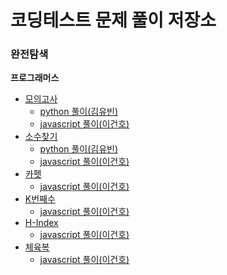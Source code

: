 # 코딩테스트 문제 풀이 저장소

### 완전탐색

**프로그래머스**
- [모의고사](https://github.com/kyukong/codingTest/tree/main/src/programmers/level1/%EB%AA%A8%EC%9D%98%EA%B3%A0%EC%82%AC)
  - [python 풀이(김유빈)](https://github.com/kyukong/codingTest/blob/main/src/programmers/level1/%EB%AA%A8%EC%9D%98%EA%B3%A0%EC%82%AC/%EB%AA%A8%EC%9D%98%EA%B3%A0%EC%82%AC(%EA%B9%80%EC%9C%A0%EB%B9%88).py)
  - [javascript 풀이(이건호)](https://github.com/kyukong/codingTest/blob/eb5681ab53dd37490631609c685060300a1e62ac/src/programmers/level1/%EB%AA%A8%EC%9D%98%EA%B3%A0%EC%82%AC/%EB%AA%A8%EC%9D%98%EA%B3%A0%EC%82%AC(%EC%9D%B4%EA%B1%B4%ED%98%B8).js)
- [소수찾기](https://github.com/kyukong/codingTest/blob/eb5681ab53dd37490631609c685060300a1e62ac/src/programmers/level2/%EC%86%8C%EC%88%98%EC%B0%BE%EA%B8%B0/README.md)
  - [python 풀이(김유빈)](https://github.com/kyukong/codingTest/blob/dev/yukong/src/programmers/level2/%EC%86%8C%EC%88%98%EC%B0%BE%EA%B8%B0/%EC%86%8C%EC%88%98%EC%B0%BE%EA%B8%B0(%EA%B9%80%EC%9C%A0%EB%B9%88).py)
  - [javascript 풀이(이건호)](https://github.com/kyukong/codingTest/blob/eb5681ab53dd37490631609c685060300a1e62ac/src/programmers/level2/%EC%86%8C%EC%88%98%EC%B0%BE%EA%B8%B0/%EC%86%8C%EC%88%98%EC%B0%BE%EA%B8%B0(%EC%9D%B4%EA%B1%B4%ED%98%B8).js)
- [카펫](https://github.com/kyukong/codingTest/tree/main/src/programmers/level2/%EC%B9%B4%ED%8E%AB)
  - [javascript 풀이(이건호)](https://github.com/kyukong/codingTest/blob/main/src/programmers/level2/%EC%B9%B4%ED%8E%AB/%EC%B9%B4%ED%8E%AB(%EC%9D%B4%EA%B1%B4%ED%98%B8).js)
- [K번째수](https://github.com/kyukong/codingTest/tree/main/src/programmers/level1/K%EB%B2%88%EC%A7%B8%EC%88%98)
  - [javascript 풀이(이건호)](https://github.com/kyukong/codingTest/blob/main/src/programmers/level1/K%EB%B2%88%EC%A7%B8%EC%88%98/K%EB%B2%88%EC%A7%B8%EC%88%98(%EC%9D%B4%EA%B1%B4%ED%98%B8).js)
- [H-Index](https://github.com/kyukong/codingTest/tree/main/src/programmers/level2/H-Index)
  - [javascript 풀이(이건호)](https://github.com/kyukong/codingTest/blob/main/src/programmers/level2/H-Index/H-Index(%EC%9D%B4%EA%B1%B4%ED%98%B8).js)
- [체육복](https://github.com/kyukong/codingTest/tree/main/src/programmers/level1/%EC%B2%B4%EC%9C%A1%EB%B3%B5)
  - [javascript 풀이(이건호)](https://github.com/kyukong/codingTest/blob/main/src/programmers/level1/%EC%B2%B4%EC%9C%A1%EB%B3%B5/%EC%B2%B4%EC%9C%A1%EB%B3%B5(%EC%9D%B4%EA%B1%B4%ED%98%B8).js)